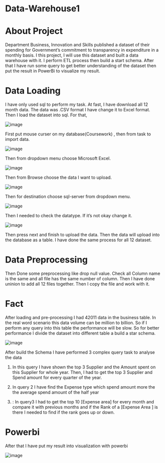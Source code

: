 # Data-Warehouse1

# About Project

Department Business, Innovation and Skills published a dataset of their spending for Government’s commitment to transparency 
in expenditure in a monthly basis. I this project, I will use this dataset and built a data warehouse with it. I
perform ETL process then build a start schema. After that I have run some query to get better
understanding of the dataset then put the result in PowerBi to visualize my result.

# Data Loading
I have only used sql to perform my task. At fast, 
I have download all 12 month data. The data was .CSV format I have change it to Excel format. Then I load the dataset into sql. For that,

![image](https://user-images.githubusercontent.com/64610564/151347478-968f4446-8ac4-424f-a031-ea2a80b70d0e.png)

First put mouse curser on my database(Coursework) , then  from task to import data.

![image](https://user-images.githubusercontent.com/64610564/151347505-33b7ef4c-bd0c-44b8-8f50-75aca4d05e70.png)

Then from dropdown menu choose Microsoft Excel.

![image](https://user-images.githubusercontent.com/64610564/151347533-2796f17f-6ec0-4c59-8b2d-36bd706b491c.png)

Then from Browse choose the data I want to upload.

![image](https://user-images.githubusercontent.com/64610564/151347551-a46f96d2-769c-4af6-95f7-9e77310c312b.png)

Then for destination choose sql-server from dropdown menu.

![image](https://user-images.githubusercontent.com/64610564/151347573-8a2431de-27cf-4a75-8dab-fba864f5d362.png)

Then I needed to check the datatype. If it’s not okay change it.

![image](https://user-images.githubusercontent.com/64610564/151347610-0086e8f2-b45e-468b-a445-41c600a2c4a5.png)

Then press next and finish to upload the data. Then the data will upload into the database as a table. I have done the same process for all 12  dataset.

# Data Preprocessing
Then Done some preprocessing like drop null value. Check all Column name is the same and all file has the same number of column.
Then I have done uninion to add all 12 files together. Then I copy the file and work with it.

# Fact
After loading and pre-processing I had 42011 data in the business table. In the real word scenario this data volume can be million to billion.
So if I perform any query into this table the performance will be slow. So for better performance I divide the dataset into different table a build a star schema.

![image](https://user-images.githubusercontent.com/64610564/151349218-bfb3cf1a-e7f7-4a37-8a55-09e718adb632.png)

After build the Schema I have performed 3 complex query task to analyse the data
1. In this query I have shown the top 3 Supplier and the Amount spent  on this Supplier for whole year.
Then, I had to get the top 3 Supplier and Spend amount for every quarter of the year.

2. In query 2 I have find the Expense type which spend amount more the the average spend amount of the half year

3. : In query3 I had to get the top 10 [Expense area] for every month and compare it with previous months and if the Rank of a [Expense Area ] 
is there I needed to find if the rank goes up or down.

# Powerbi

After that I have put my result into visualization with powerbi

![image](https://user-images.githubusercontent.com/64610564/151349947-c3eaf2db-a8e4-4ee4-8b0c-6ddc958f9fd7.png)

